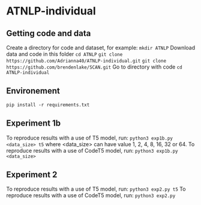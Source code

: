 # ATNLP-individual
## Getting code and data 
Create a directory for code and dataset, for example:
`mkdir ATNLP`
Download data and code in this folder 
`cd ATNLP`
`git clone https://github.com/Adrianna40/ATNLP-individual.git`
`git clone https://github.com/brendenlake/SCAN.git`
Go to directory with code
`cd ATNLP-individual`
## Environement 
`pip install -r requirements.txt`
## Experiment 1b 
To reproduce results with a use of T5 model, run:
`python3 exp1b.py <data_size> t5`
where <data_size> can have value 1, 2, 4, 8, 16, 32 or 64. 
To reproduce results with a use of CodeT5 model, run:
`python3 exp1b.py <data_size>`
## Experiment 2 
To reproduce results with a use of T5 model, run:
`python3 exp2.py t5`
To reproduce results with a use of CodeT5 model, run:
`python3 exp2.py`
